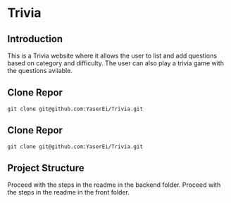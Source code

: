 # Trivia

## Introduction

This is a Trivia website where it allows the user to list and add questions based on category and difficulty. The user can also play a trivia game with the questions avilable. 

## Clone Repor

```
git clone git@github.com:YaserEi/Trivia.git
```


## Clone Repor

```
git clone git@github.com:YaserEi/Trivia.git
```

##  Project Structure

Proceed with the steps in the readme in the backend folder.
Proceed with the steps in the readme in the front folder.

